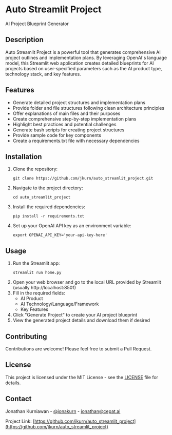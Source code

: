# Auto Streamlit Project

AI Project Blueprint Generator

## Description

Auto Streamlit Project is a powerful tool that generates comprehensive AI project outlines and implementation plans. By leveraging OpenAI's language model, this Streamlit web application creates detailed blueprints for AI projects based on user-specified parameters such as the AI product type, technology stack, and key features.

## Features

- Generate detailed project structures and implementation plans
- Provide folder and file structures following clean architecture principles
- Offer explanations of main files and their purposes
- Create comprehensive step-by-step implementation plans
- Highlight best practices and potential challenges
- Generate bash scripts for creating project structures
- Provide sample code for key components
- Create a requirements.txt file with necessary dependencies

## Installation

1. Clone the repository:
   ```
   git clone https://github.com/jkurn/auto_streamlit_project.git
   ```
2. Navigate to the project directory:
   ```
   cd auto_streamlit_project
   ```
3. Install the required dependencies:
   ```
   pip install -r requirements.txt
   ```
4. Set up your OpenAI API key as an environment variable:
   ```
   export OPENAI_API_KEY='your-api-key-here'
   ```

## Usage

1. Run the Streamlit app:
   ```
   streamlit run home.py
   ```
2. Open your web browser and go to the local URL provided by Streamlit (usually http://localhost:8501)
3. Fill in the required fields:
   - AI Product
   - AI Technology/Language/Framework
   - Key Features
4. Click "Generate Project" to create your AI project blueprint
5. View the generated project details and download them if desired

## Contributing

Contributions are welcome! Please feel free to submit a Pull Request.

## License

This project is licensed under the MIT License - see the [LICENSE](LICENSE) file for details.

## Contact

Jonathan Kurniawan - [@jonakurn](https://twitter.com/jonakurn) - jonathan@cepat.ai

Project Link: [https://github.com/jkurn/auto_streamlit_project](https://github.com/jkurn/auto_streamlit_project)
